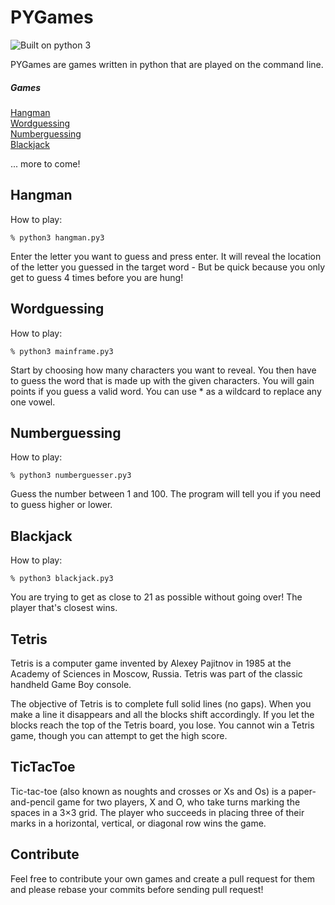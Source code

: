 # PYGames  
![Built on python 3](https://img.shields.io/badge/python-3-blue.svg)

PYGames are games written in python that are played on the command line.

##### Games  
[Hangman](#hangman)  
[Wordguessing](#wordguessing)  
[Numberguessing](#numberguessing)  
[Blackjack](#blackjack)

... more to come!


## Hangman
How to play:

```
% python3 hangman.py3
```
Enter the letter you want to guess and press enter. It will reveal the location of the letter you guessed in the target word - But be quick because you only get to guess 4 times before you are hung!


## Wordguessing
How to play:

```
% python3 mainframe.py3
```
Start by choosing how many characters you want to reveal. You then have to guess the word that is made up with the given characters. You will gain points if you guess a valid word. You can use * as a wildcard to replace any one vowel.


## Numberguessing
How to play:
```
% python3 numberguesser.py3
```
Guess the number between 1 and 100. The program will tell you if you need to guess higher or lower.

## Blackjack
How to play: 
```
% python3 blackjack.py3
```
You are trying to get as close to 21 as possible without going over! The player that's closest wins.

## Tetris
Tetris is a computer game invented by Alexey Pajitnov in 1985 at the Academy of Sciences in Moscow, Russia. Tetris was part of the classic handheld Game Boy console.

The objective of Tetris is to complete full solid lines (no gaps). When you make a line it disappears and all the blocks shift accordingly. If you let the blocks reach the top of the Tetris board, you lose. You cannot win a Tetris game, though you can attempt to get the high score.

## TicTacToe
Tic-tac-toe (also known as noughts and crosses or Xs and Os) is a paper-and-pencil game for two players, X and O, who take turns marking the spaces in a 3×3 grid. The player who succeeds in placing three of their marks in a horizontal, vertical, or diagonal row wins the game.



## Contribute
Feel free to contribute your own games and create a pull request for them and please rebase your commits before sending pull request!
